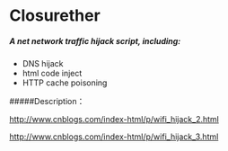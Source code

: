 Closurether
=========

##### A net network traffic hijack script, including:

  - DNS hijack
  - html code inject
  - HTTP cache poisoning

#####Description：

http://www.cnblogs.com/index-html/p/wifi_hijack_2.html

http://www.cnblogs.com/index-html/p/wifi_hijack_3.html